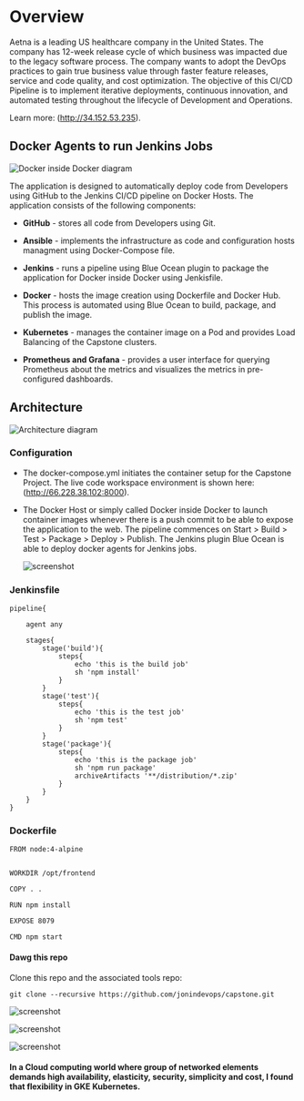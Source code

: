 # Overview

Aetna is a leading US healthcare company in the United States. 
The company has 12-week release cycle of which business was impacted 
due to the legacy software process. The company wants to adopt 
the DevOps practices to gain true business value through faster feature releases, 
service and code quality, and cost optimization. The objective of this CI/CD 
Pipeline is to implement iterative deployments, continuous innovation, 
and automated testing throughout the lifecycle of Development and Operations.

Learn more: (http://34.152.53.235).

## Docker Agents to run Jenkins Jobs

![Docker inside Docker diagram](resources/jonin6.png)

The application is designed to automatically deploy code from Developers
using GitHub to the Jenkins CI/CD pipeline on Docker Hosts. The application consists
of the following components:

*   **GitHub** - stores all code from Developers using Git.

*   **Ansible** - implements the infrastructure as code and configuration
    hosts managment using Docker-Compose file.
    
*   **Jenkins** - runs a pipeline using Blue Ocean plugin to package the
    application for Docker inside Docker using Jenkisfile.

*   **Docker** - hosts the image creation using Dockerfile and Docker Hub.
    This process is automated using Blue Ocean to build, package, and publish the image.

*   **Kubernetes** - manages the container image on a Pod and provides Load Balancing
    of the Capstone clusters.

*   **Prometheus and Grafana** - provides a user interface for querying Prometheus
    about the metrics and visualizes the metrics in pre-configured dashboards.

## Architecture

![Architecture diagram](resources/architecture.png)


### Configuration

*   The docker-compose.yml initiates the container setup for the Capstone Project.
    The live code workspace environment is shown here: (http://66.228.38.102:8000).
    
*   The Docker Host or simply called Docker inside Docker to launch container images
    whenever there is a push commit to be able to expose the application to the web.
    The pipeline commences on Start > Build > Test > Package > Deploy > Publish. The
    Jenkins plugin Blue Ocean is able to deploy docker agents for Jenkins jobs.
    
    ![screenshot](resources/jonin16.png)


### Jenkinsfile

```shell
pipeline{

    agent any  

    stages{
        stage('build'){
            steps{
                echo 'this is the build job'
                sh 'npm install'
            }
        }
        stage('test'){
            steps{
                echo 'this is the test job'
                sh 'npm test'
            }
        }
        stage('package'){
            steps{
                echo 'this is the package job'
                sh 'npm run package'
                archiveArtifacts '**/distribution/*.zip'
            }
        }
    }
}

```

### Dockerfile

```shell
FROM node:4-alpine


WORKDIR /opt/frontend

COPY . .

RUN npm install

EXPOSE 8079

CMD npm start

```


#### Dawg this repo

Clone this repo and the associated tools repo:

```shell
git clone --recursive https://github.com/jonindevops/capstone.git
```

![screenshot](resources/terminal.png)


![screenshot](resources/jonin17.png)


![screenshot](resources/jonin18.png)


#### In a Cloud computing world where group of networked elements demands high availability, elasticity, security, simplicity and cost, I found that flexibility in GKE Kubernetes.
